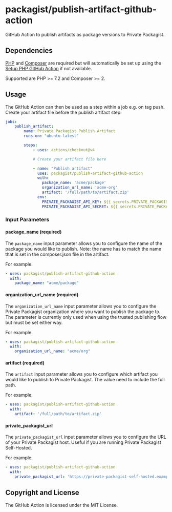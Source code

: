 # packagist/publish-artifact-github-action

GitHub Action to publish artifacts as package versions to Private Packagist.

## Dependencies

[PHP](https://www.php.net) and [Composer](https://getcomposer.org) are required but will automatically be set up using the
[Setup PHP GitHub Action](https://github.com/shivammathur/setup-php) if not available.

Supported are PHP >= 7.2 and Composer >= 2.

## Usage

The GitHub Action can then be used as a step within a job e.g. on tag push. Create your artifact file before the publish artifact step.

```yaml
jobs:
    publish_artifact:
        name: Private Packagist Publish Artifact
        runs-on: "ubuntu-latest"

        steps:
            - uses: actions/checkout@v4

            # Create your artifact file here

            - name: "Publish artifact"
              uses: packagist/publish-artifact-github-action
              with:
                package_name: 'acme/package'
                organization_url_name: 'acme-org'
                artifact: '/full/path/to/artifact.zip'
              env: 
                PRIVATE_PACKAGIST_API_KEY: ${{ secrets.PRIVATE_PACKAGIST_API_KEY }}
                PRIVATE_PACKAGIST_API_SECRET: ${{ secrets.PRIVATE_PACKAGIST_API_SECRET }}
```

### Input Parameters

#### package_name (required)

The `package_name` input parameter allows you to configure the name of the package you would like to publish. Note: the name has to match the name that is set in the composer.json file in the artifact.

For example:

```yaml
- uses: packagist/publish-artifact-github-action
  with:
    package_name: "acme/package"
```

#### organization_url_name (required)

The `organization_url_name` input parameter allows you to configure the Private Packagist organization where you want to publish the package to. The parameter is currently only used when using the trusted publishing flow but must be set either way.

For example:

```yaml
- uses: packagist/publish-artifact-github-action
  with:
    organization_url_name: "acme/org"
```

#### artifact (required)

The `artifact` input parameter allows you to configure which artifact you would like to publish to Private Packagist. The value need to include the full path.

For example:

```yaml
- uses: packagist/publish-artifact-github-action
  with:
    artifact: '/full/path/to/artifact.zip'
```

#### private_packagist_url

The `private_packagist_url` input parameter allows you to configure the URL of your Private Packagist host. Useful if you are running Private Packagist Self-Hosted.

For example:

```yaml
- uses: packagist/publish-artifact-github-action
  with:
    private_packagist_url: 'https://private-packagist-self-hosted.example'
```

## Copyright and License

The  GitHub Action is licensed under the MIT License.
